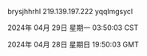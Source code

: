 brysjhhrhl 219.139.197.222 yqqlmgsycl

2024年 04月 29日 星期一 03:50:03 CST

2024年 04月 28日 星期日 19:50:03 GMT
